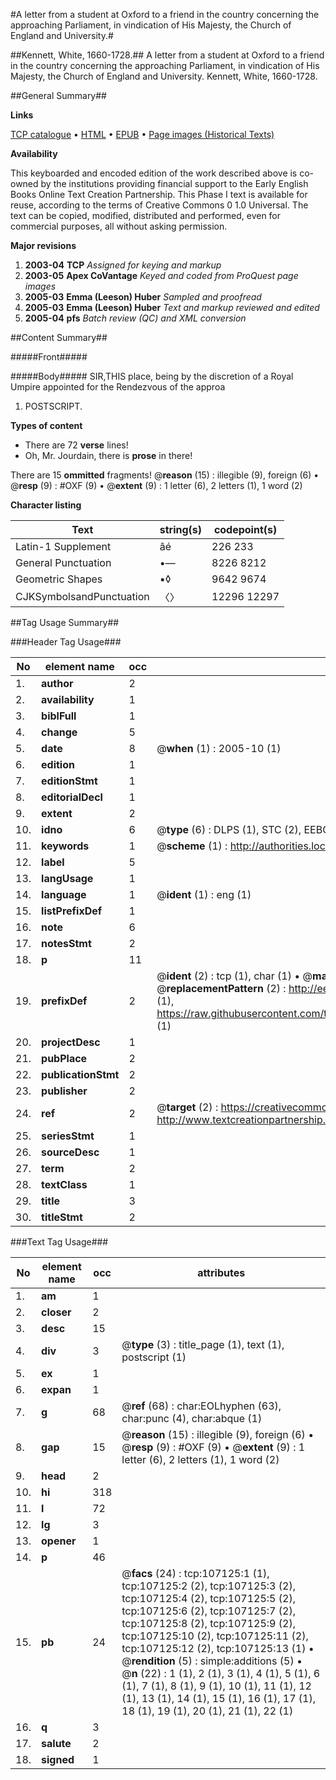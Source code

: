 #A letter from a student at Oxford to a friend in the country concerning the approaching Parliament, in vindication of His Majesty, the Church of England and University.#

##Kennett, White, 1660-1728.##
A letter from a student at Oxford to a friend in the country concerning the approaching Parliament, in vindication of His Majesty, the Church of England and University.
Kennett, White, 1660-1728.

##General Summary##

**Links**

[TCP catalogue](http://www.ota.ox.ac.uk/tcp/)  • 
[HTML](http://tei.it.ox.ac.uk/tcp/Texts-HTML/free/A47/A47256.html)  • 
[EPUB](http://tei.it.ox.ac.uk/tcp/Texts-EPUB/free/A47/A47256.epub) • 
[Page images (Historical Texts)](https://data.historicaltexts.jisc.ac.uk/view?pubId=eebo-18208000e&pageId=eebo-18208000e-107125-1)

**Availability**

This keyboarded and encoded edition of the
	       work described above is co-owned by the institutions
	       providing financial support to the Early English Books
	       Online Text Creation Partnership. This Phase I text is
	       available for reuse, according to the terms of Creative
	       Commons 0 1.0 Universal. The text can be copied,
	       modified, distributed and performed, even for
	       commercial purposes, all without asking permission.

**Major revisions**

1. __2003-04__ __TCP__ *Assigned for keying and markup*
1. __2003-05__ __Apex CoVantage__ *Keyed and coded from ProQuest page images*
1. __2005-03__ __Emma (Leeson) Huber__ *Sampled and proofread*
1. __2005-03__ __Emma (Leeson) Huber__ *Text and markup reviewed and edited*
1. __2005-04__ __pfs__ *Batch review (QC) and XML conversion*

##Content Summary##

#####Front#####

#####Body#####
SIR,THIS place, being by the discretion of a Royal Umpire appointed for the Rendezvous of the approa
1. POSTSCRIPT.

**Types of content**

  * There are 72 **verse** lines!
  * Oh, Mr. Jourdain, there is **prose** in there!

There are 15 **ommitted** fragments! 
 @__reason__ (15) : illegible (9), foreign (6)  •  @__resp__ (9) : #OXF (9)  •  @__extent__ (9) : 1 letter (6), 2 letters (1), 1 word (2)

**Character listing**


|Text|string(s)|codepoint(s)|
|---|---|---|
|Latin-1 Supplement|âé|226 233|
|General Punctuation|•—|8226 8212|
|Geometric Shapes|▪◊|9642 9674|
|CJKSymbolsandPunctuation|〈〉|12296 12297|

##Tag Usage Summary##

###Header Tag Usage###

|No|element name|occ|attributes|
|---|---|---|---|
|1.|__author__|2||
|2.|__availability__|1||
|3.|__biblFull__|1||
|4.|__change__|5||
|5.|__date__|8| @__when__ (1) : 2005-10 (1)|
|6.|__edition__|1||
|7.|__editionStmt__|1||
|8.|__editorialDecl__|1||
|9.|__extent__|2||
|10.|__idno__|6| @__type__ (6) : DLPS (1), STC (2), EEBO-CITATION (1), OCLC (1), VID (1)|
|11.|__keywords__|1| @__scheme__ (1) : http://authorities.loc.gov/ (1)|
|12.|__label__|5||
|13.|__langUsage__|1||
|14.|__language__|1| @__ident__ (1) : eng (1)|
|15.|__listPrefixDef__|1||
|16.|__note__|6||
|17.|__notesStmt__|2||
|18.|__p__|11||
|19.|__prefixDef__|2| @__ident__ (2) : tcp (1), char (1)  •  @__matchPattern__ (2) : ([0-9\-]+):([0-9IVX]+) (1), (.+) (1)  •  @__replacementPattern__ (2) : http://eebo.chadwyck.com/downloadtiff?vid=$1&page=$2 (1), https://raw.githubusercontent.com/textcreationpartnership/Texts/master/tcpchars.xml#$1 (1)|
|20.|__projectDesc__|1||
|21.|__pubPlace__|2||
|22.|__publicationStmt__|2||
|23.|__publisher__|2||
|24.|__ref__|2| @__target__ (2) : https://creativecommons.org/publicdomain/zero/1.0/ (1), http://www.textcreationpartnership.org/docs/. (1)|
|25.|__seriesStmt__|1||
|26.|__sourceDesc__|1||
|27.|__term__|2||
|28.|__textClass__|1||
|29.|__title__|3||
|30.|__titleStmt__|2||


###Text Tag Usage###

|No|element name|occ|attributes|
|---|---|---|---|
|1.|__am__|1||
|2.|__closer__|2||
|3.|__desc__|15||
|4.|__div__|3| @__type__ (3) : title_page (1), text (1), postscript (1)|
|5.|__ex__|1||
|6.|__expan__|1||
|7.|__g__|68| @__ref__ (68) : char:EOLhyphen (63), char:punc (4), char:abque (1)|
|8.|__gap__|15| @__reason__ (15) : illegible (9), foreign (6)  •  @__resp__ (9) : #OXF (9)  •  @__extent__ (9) : 1 letter (6), 2 letters (1), 1 word (2)|
|9.|__head__|2||
|10.|__hi__|318||
|11.|__l__|72||
|12.|__lg__|3||
|13.|__opener__|1||
|14.|__p__|46||
|15.|__pb__|24| @__facs__ (24) : tcp:107125:1 (1), tcp:107125:2 (2), tcp:107125:3 (2), tcp:107125:4 (2), tcp:107125:5 (2), tcp:107125:6 (2), tcp:107125:7 (2), tcp:107125:8 (2), tcp:107125:9 (2), tcp:107125:10 (2), tcp:107125:11 (2), tcp:107125:12 (2), tcp:107125:13 (1)  •  @__rendition__ (5) : simple:additions (5)  •  @__n__ (22) : 1 (1), 2 (1), 3 (1), 4 (1), 5 (1), 6 (1), 7 (1), 8 (1), 9 (1), 10 (1), 11 (1), 12 (1), 13 (1), 14 (1), 15 (1), 16 (1), 17 (1), 18 (1), 19 (1), 20 (1), 21 (1), 22 (1)|
|16.|__q__|3||
|17.|__salute__|2||
|18.|__signed__|1||
